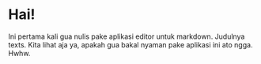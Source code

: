 Hai!
====

Ini pertama kali gua nulis pake aplikasi editor untuk markdown. Judulnya texts.
Kita lihat aja ya, apakah gua bakal nyaman pake aplikasi ini ato ngga. Hwhw.
